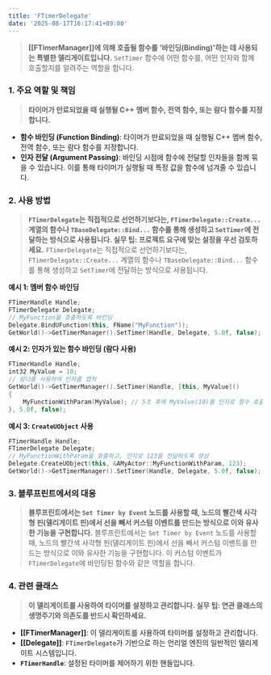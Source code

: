 ```yaml
---
title: 'FTimerDelegate'
date: '2025-08-17T16:17:41+09:00'
---
```

> **[[FTimerManager]]에 의해 호출될 함수를 '바인딩(Binding)'하는 데 사용되는 특별한 델리게이트입니다.** `SetTimer` 함수에 어떤 함수를, 어떤 인자와 함께 호출할지를 알려주는 역할을 합니다.

### **1. 주요 역할 및 책임**
> **타이머가 만료되었을 때 실행될 C++ 멤버 함수, 전역 함수, 또는 람다 함수를 지정합니다.**
* **함수 바인딩 (Function Binding)**:
	타이머가 만료되었을 때 실행될 C++ 멤버 함수, 전역 함수, 또는 람다 함수를 지정합니다.
* **인자 전달 (Argument Passing)**:
	바인딩 시점에 함수에 전달할 인자들을 함께 묶을 수 있습니다. 이를 통해 타이머가 실행될 때 특정 값을 함수에 넘겨줄 수 있습니다.

### **2. 사용 방법**
> **`FTimerDelegate`는 직접적으로 선언하기보다는, `FTimerDelegate::Create...` 계열의 함수나 `TBaseDelegate::Bind...` 함수를 통해 생성하고 `SetTimer`에 전달하는 방식으로 사용됩니다. 실무 팁: 프로젝트 요구에 맞는 설정을 우선 검토하세요.**
`FTimerDelegate`는 직접적으로 선언하기보다는, `FTimerDelegate::Create...` 계열의 함수나 `TBaseDelegate::Bind...` 함수를 통해 생성하고 `SetTimer`에 전달하는 방식으로 사용됩니다.

**예시 1: 멤버 함수 바인딩**
```cpp
FTimerHandle Handle;
FTimerDelegate Delegate;
// MyFunction을 호출하도록 바인딩
Delegate.BindUFunction(this, FName("MyFunction")); 
GetWorld()->GetTimerManager().SetTimer(Handle, Delegate, 5.0f, false);
```

**예시 2: 인자가 있는 함수 바인딩 (람다 사용)**
```cpp
FTimerHandle Handle;
int32 MyValue = 10;
// 람다를 사용하여 인자를 캡처
GetWorld()->GetTimerManager().SetTimer(Handle, [this, MyValue]() 
{
    MyFunctionWithParam(MyValue); // 5초 후에 MyValue(10)를 인자로 함수 호출
}, 5.0f, false);
```

**예시 3: `CreateUObject` 사용**
```cpp
FTimerHandle Handle;
FTimerDelegate Delegate;
// MyFunctionWithParam을 호출하고, 인자로 123을 전달하도록 생성
Delegate.CreateUObject(this, &AMyActor::MyFunctionWithParam, 123);
GetWorld()->GetTimerManager().SetTimer(Handle, Delegate, 5.0f, false);
```

### **3. 블루프린트에서의 대응**
> **블루프린트에서는 `Set Timer by Event` 노드를 사용할 때, 노드의 빨간색 사각형 핀(델리게이트 핀)에서 선을 빼서 커스텀 이벤트를 만드는 방식으로 이와 유사한 기능을 구현합니다.**
블루프린트에서는 `Set Timer by Event` 노드를 사용할 때, 노드의 빨간색 사각형 핀(델리게이트 핀)에서 선을 빼서 커스텀 이벤트를 만드는 방식으로 이와 유사한 기능을 구현합니다. 이 커스텀 이벤트가 `FTimerDelegate`에 바인딩된 함수와 같은 역할을 합니다.

### **4. 관련 클래스**
> **이 델리게이트를 사용하여 타이머를 설정하고 관리합니다. 실무 팁: 연관 클래스의 생명주기와 의존도를 반드시 확인하세요.**
* **[[FTimerManager]]**:
	이 델리게이트를 사용하여 타이머를 설정하고 관리합니다.
* **[[Delegate]]**:
	`FTimerDelegate`가 기반으로 하는 언리얼 엔진의 일반적인 델리게이트 시스템입니다.
* **`FTimerHandle`**:
	설정된 타이머를 제어하기 위한 핸들입니다.
